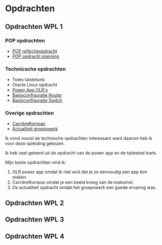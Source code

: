 # Opdrachten

## Opdrachten WPL 1
### POP opdrachten
-   [POP reflectieopdracht](/Opdrachten/Swinnen_Jelte_reflectie.pdf)
-   [POP opdracht planning](/Opdrachten/Swinnen_Jelte_planning.pdf)

### Technicsche opdrachten
-   Toets talstelsels
-   Oracle Linux opdracht
-   [Power App OLR's](/Opdrachten/Swinnen_Jelte_powerapp.pdf)
-   [Basisconfiguratie Router](/Opdrachten/Jelte_Swinnen_basisconfig_router.txt)
-   [Basisconfiguratie Switch](/Opdrachten/Jelte_Swinnen_basisconfig_switch.txt)

### Overige opdrachten
-   [CarrièreKompas](/Opdrachten/Swinnen_Jelte_mijn_loopbaan.pdf)
-   [Actualiteit groepswerk](/Opdrachten/Swinnen_Jelte_actualiteit.pdf)

Ik vond vooral de technische opdrachten interessant want daarom heb ik voor deze opleiding gekozen.

Ik heb veel geleerd uit de opdracht van de power app en de talstelsel toets.

Mijn beste opdrachten vind ik:
1.  OLR power app omdat ik niet wist dat je zo eenvoudig een app kon maken.
2.  CarrièreKompas omdat je een beeld kreeg van de toekomst.
3.  De actualiteit opdracht omdat het groepswerk een goede ervaring was.

## Opdrachten WPL 2

## Opdrachten WPL 3

## Opdrachten WPL 4